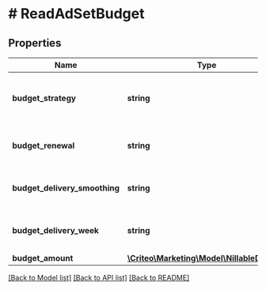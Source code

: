# # ReadAdSetBudget

## Properties

Name | Type | Description | Notes
------------ | ------------- | ------------- | -------------
**budget_strategy** | **string** | Whether your budget is capped or not | [optional] 
**budget_renewal** | **string** | The pace of the budget renewal | [optional] 
**budget_delivery_smoothing** | **string** | The pace at which the budget can be spent | [optional] 
**budget_delivery_week** | **string** | The delivery week for the budget | [optional] 
**budget_amount** | [**\Criteo\Marketing\Model\NillableDecimal**](NillableDecimal.md) |  | [optional] 

[[Back to Model list]](../../README.md#documentation-for-models) [[Back to API list]](../../README.md#documentation-for-api-endpoints) [[Back to README]](../../README.md)


